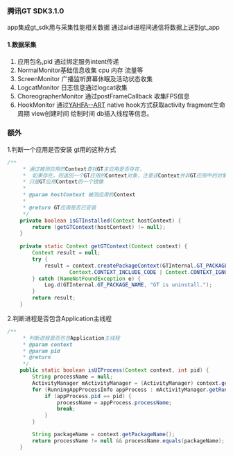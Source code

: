 

### 腾讯GT SDK3.1.0

app集成gt_sdk用与采集性能相关数据 通过aidl进程间通信将数据上送到gt_app

#### 1.数据采集

1. 应用包名,pid 通过绑定服务intent传递
2. NormalMonitor基础信息收集 cpu 内存 流量等
3. ScreenMonitor 广播监听屏幕休眠及活动状态收集
4. LogcatMonitor 日志信息通过logcat收集
5. ChoreographerMonitor 通过postFrameCallback 收集FPS信息
6. HookMonitor 通过[YAHFA--ART](http://rk700.github.io/2017/03/30/YAHFA-introduction/) native hook方式获取activity fragment生命周期 view创建时间 绘制时间 db插入线程等信息。 



### 额外

1.判断一个应用是否安装 gt用的这种方式

```java
/**
	 * 通过被测应用的Context查找GT主应用是否存在，
	 *  如果存在，则返回一个GT应用的Context对象，注意该Context并非GT应用中的对象，
	 * 只是GT应用Context的一个镜像
	 * 
	 * @param hostContext 被测应用的Context
	 * 
	 * @return GT应用是否已安装
	 */
	private boolean isGTInstalled(Context hostContext) {
	    return (getGTContext(hostContext) != null);
	}
	
	private static Context getGTContext(Context context) {
	    Context result = null;
		try {
            result = context.createPackageContext(GTInternal.GT_PACKAGE_NAME,
                    Context.CONTEXT_INCLUDE_CODE | Context.CONTEXT_IGNORE_SECURITY);
		} catch (NameNotFoundException e) {
			Log.d(GTInternal.GT_PACKAGE_NAME, "GT is uninstall.");
		}
		return result;
	}
```

2.判断进程是否包含Application主线程

```java
/**
     * 判断进程是否包含Application主线程
     * @param context
     * @param pid
     * @return
     */
    public static boolean isUIProcess(Context context, int pid) {
        String processName = null;
        ActivityManager mActivityManager = (ActivityManager) context.getSystemService(Context.ACTIVITY_SERVICE);
        for (RunningAppProcessInfo appProcess : mActivityManager.getRunningAppProcesses()) {
            if (appProcess.pid == pid) {
                processName = appProcess.processName;
                break;
            }
        }

        String packageName = context.getPackageName();
        return processName != null && processName.equals(packageName);
    }
```



